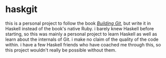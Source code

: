 # haskgit

this is a personal project to follow the book [*Building Git*], but write it in Haskell
instead of the book's native Ruby. i barely knew Haskell before starting, so this was
mainly a personal project to learn Haskell as well as learn about the internals of Git. i
make no claim of the quality of the code within. i have a few Haskell friends who have
coached me through this, so this project wouldn't really be possible without them.

[*Building Git*]: https://shop.jcoglan.com/building-git/
